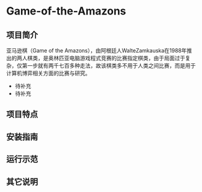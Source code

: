 # Game-of-the-Amazons

## 项目简介
亚马逊棋（Game of the Amazons），由阿根廷人WalteZamkauska在1988年推出的两人棋类，是奥林匹亚电脑游戏程式竞赛的比赛指定棋类，由于局面过于复杂，仅第一步就有两千七百多种走法，故该棋类多不用于人类之间比赛，而是用于计算机博弈相关方面的比赛与研究。

- 待补充
- 待补充

## 项目特点

## 安装指南

## 运行示范

## 其它说明
